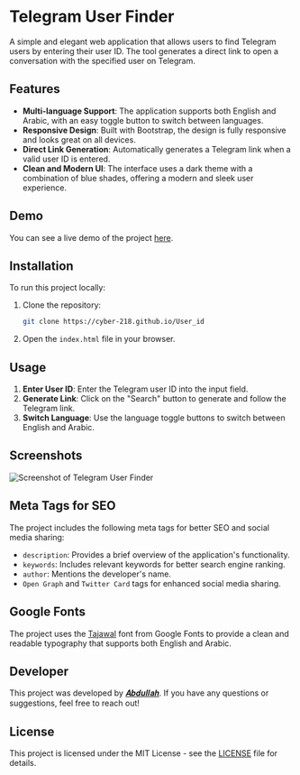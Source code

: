 # Telegram User Finder

A simple and elegant web application that allows users to find Telegram users by entering their user ID. The tool generates a direct link to open a conversation with the specified user on Telegram.

## Features

- **Multi-language Support**: The application supports both English and Arabic, with an easy toggle button to switch between languages.
- **Responsive Design**: Built with Bootstrap, the design is fully responsive and looks great on all devices.
- **Direct Link Generation**: Automatically generates a Telegram link when a valid user ID is entered.
- **Clean and Modern UI**: The interface uses a dark theme with a combination of blue shades, offering a modern and sleek user experience.

## Demo

You can see a live demo of the project [here](https://cyber-218.github.io/User_id).

## Installation

To run this project locally:

1. Clone the repository:
    ```bash
    git clone https://cyber-218.github.io/User_id
    ```

2. Open the `index.html` file in your browser.

## Usage

1. **Enter User ID**: Enter the Telegram user ID into the input field.
2. **Generate Link**: Click on the "Search" button to generate and follow the Telegram link.
3. **Switch Language**: Use the language toggle buttons to switch between English and Arabic.

## Screenshots

![Screenshot of Telegram User Finder](URL_TO_SCREENSHOT)

## Meta Tags for SEO

The project includes the following meta tags for better SEO and social media sharing:

- `description`: Provides a brief overview of the application's functionality.
- `keywords`: Includes relevant keywords for better search engine ranking.
- `author`: Mentions the developer's name.
- `Open Graph` and `Twitter Card` tags for enhanced social media sharing.

## Google Fonts

The project uses the [Tajawal](https://fonts.google.com/specimen/Tajawal) font from Google Fonts to provide a clean and readable typography that supports both English and Arabic.

## Developer

This project was developed by [𝑨𝒃𝒅𝒖𝒍𝒍𝒂𝒉](https://t.me/ABDO_x218). If you have any questions or suggestions, feel free to reach out!

## License

This project is licensed under the MIT License - see the [LICENSE](LICENSE) file for details.
